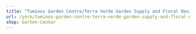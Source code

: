 ```yaml
---
title: "Tuminos Garden Centre/Terra Verde Garden Supply and Floral Design"
url: /york/tuminos-garden-centre-terra-verde-garden-supply-and-floral-design/
shop: Garten-Center
---
```

